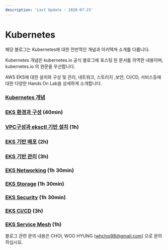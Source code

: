 ```yaml
---
description: 'Last Update : 2020-07-23'
---
```


# Kubernetes

해당 블로그는 Kubernetes에 대한 전반적인 개념과 아키텍쳐 소개를 다룹니다.

Kubernetes 개념은 kubernetes.io 공식 블로그에 포스팅 된 문서를 의역한 내용이며, kubernetes.io 의 원문을 우선합니다.

AWS EKS에 대한 설치와 구성 및 관리, 네트워크, 스토리지 ,보안, CI/CD, 서비스등에 대한 다양한 Hands On Lab을 상세하게 소개합니다.

### [Kubernetes 개념](kubernetes-concept/)

### [EKS 환경과 구성](eks/) \(40min\)

### [VPC구성과 eksctl 기반 설치](vpc-eksctl/) \(1h\)

### [EKS 기반 배포](eks-1/) \(2h\)

### [EKS 기반 관리](eks-2/) \(3h\)

### [EKS Networking](eks-networking/) \(1h 30min\)

### [EKS Storage](eks-storage/) \(1h 30min\)

### [EKS Security](eks-security/) \(1h 30min\)

### [EKS CI/CD](eks-cicd/) \(3h\)

### [EKS Service Mesh](eks-service-mesh/) \(1h\)



블로그 관련 문의 내용은 CHOI, WOO HYUNG \([whchoi98@gmail.com](mailto:whchoi98@gmail.com)\) 으로 문의하십시요.

